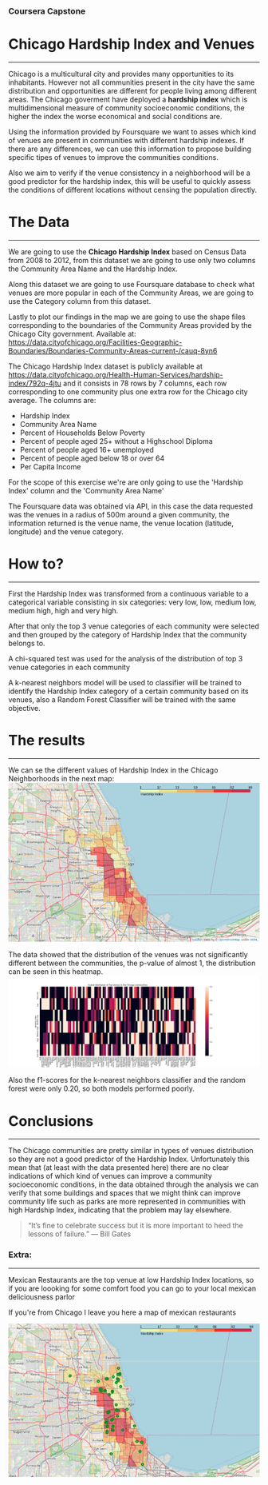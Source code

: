 ### Coursera Capstone

# Chicago Hardship Index and Venues
---
Chicago is a multicultural city and provides many opportunities to its inhabitants. However not all communities present in the city have the same distribution and opportunities are different for people living among different areas.
The Chicago goverment have deployed a **hardship index** which is multidimensional measure of community socioeconomic conditions, the higher the index the worse economical and social conditions are.

Using the information provided by Foursquare we want to asses which kind of venues are present in communities with different hardship indexes. If there are any differences, we can use this information to propose building specific tipes of venues to improve the communities conditions.

Also we aim to verify if the venue consistency in a neighborhood will be a good predictor for the hardship index, this will be useful to quickly assess the conditions of different locations without censing the population directly.


# The Data
---
We are going to use the **Chicago Hardship Index** based on Census Data from 2008 to 2012, from this dataset we are going to use only two columns the Community Area Name and the Hardship Index.

Along this dataset we are going to use Foursquare database to check what venues are more popular in each of the Community Areas, we are going to use the Category column from this dataset. 

Lastly to plot our findings in the map we are going to use the shape files corresponding to the boundaries of the Community Areas provided by the Chicago City government. Available at: https://data.cityofchicago.org/Facilities-Geographic-Boundaries/Boundaries-Community-Areas-current-/cauq-8yn6

The Chicago Hardship Index dataset is publicly available at https://data.cityofchicago.org/Health-Human-Services/hardship-index/792q-4jtu and it consists in 78 rows by 7 columns, each row corresponding to one community plus one extra row for the Chicago city average. The columns are:

- Hardship Index
- Community Area Name
- Percent of Households Below Poverty
- Percent of people aged 25+ without a Highschool Diploma
- Percent of people aged 16+ unemployed
- Percent of people aged below 18 or over 64
- Per Capita Income

For the scope of this exercise we're are only going to use the 'Hardship Index' column and the 'Community Area Name'

The Foursquare data was obtained via API, in this case the data requested was the venues in a radius of 500m around a given community, the information returned is the venue name, the venue location (latitude, longitude) and the venue category.


# How to?
---
First the Hardship Index was transformed from a continuous variable to a categorical variable consisting in six categories: very low, low, medium low, medium high, high and very high.

After that only the top 3 venue categories of each community were selected and then grouped by the category of Hardship Index that the community belongs to.

A chi-squared test was used for the analysis of the distribution of top 3 venue categories in each community

A k-nearest neighbors model will be used to classifier will be trained to identify the Hardship Index category of a certain community based on its venues, also a Random Forest Classifier will be trained with the same objective.

# The results
---
We can se the different values of Hardship Index in the Chicago Neighborhoods in the next map:
![](img/communities_h_i.png)

The data showed that the distribution of the venues was not significantly different between the communities, the p-value of almost 1, the distribution can be seen in this heatmap.
![](img/heatmap.jpg)

Also the f1-scores for the k-nearest neighbors classifier and the random forest were only 0.20, so both models performed poorly.

# Conclusions
---

The Chicago communities are pretty similar in types of venues distribution so they are not a good predictor of the Hardship Index. Unfortunately this mean that (at least with the data presented here) there are no clear indications of which kind of venues can improve a community socioeconomic conditions, in the data obtained through the analysis we can verify that some buildings and spaces that we might think can improve community life such as parks are more represented in communities with high Hardship Index, indicating that the problem may lay elsewhere.


> “It’s fine to celebrate success but it is more important to heed the lessons of failure.” — Bill Gates





### Extra: 
---
Mexican Restaurants are the top venue at low Hardship Index locations, so if you are loooking for some comfort food you can go to your local mexican deliciousness parlor

If you're from Chicago I leave you here a map of mexican restaurants

![](img/mexican_r.png)
